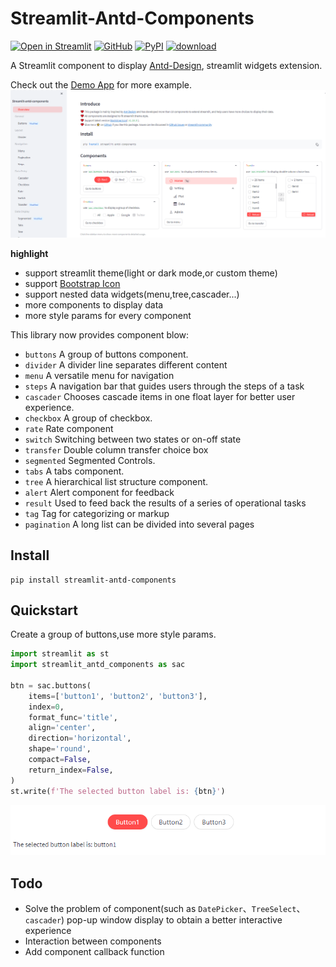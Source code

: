 # Streamlit-Antd-Components

[![Open in Streamlit][share_badge]][share_link] 
[![GitHub][github_badge]][github_link] 
[![PyPI][pypi_badge]][pypi_link]
[![download][download_badge]][download_link]

A Streamlit component to display [Antd-Design](https://ant.design/), streamlit widgets extension.

Check out the [Demo App][share_link] for more example.
![demo](./img/demo.png)

**highlight**

* support streamlit theme(light or dark mode,or custom theme)
* support [Bootstrap Icon](https://icons.getbootstrap.com/)
* support nested data widgets(menu,tree,cascader...)
* more components to display data
* more style params for every component

This library now provides component blow:

- `buttons` A group of buttons component.
- `divider` A divider line separates different content
- `menu` A versatile menu for navigation
- `steps` A navigation bar that guides users through the steps of a task
- `cascader` Chooses cascade items in one float layer for better user experience.
- `checkbox` A group of checkbox.
- `rate` Rate component
- `switch` Switching between two states or on-off state
- `transfer` Double column transfer choice box
- `segmented` Segmented Controls.
- `tabs` A tabs component.
- `tree` A hierarchical list structure component.
- `alert` Alert component for feedback
- `result` Used to feed back the results of a series of operational tasks
- `tag` Tag for categorizing or markup
- `pagination` A long list can be divided into several pages

## Install

```shell script
pip install streamlit-antd-components
```

## Quickstart

Create a group of buttons,use more style params.

```python
import streamlit as st
import streamlit_antd_components as sac

btn = sac.buttons(
    items=['button1', 'button2', 'button3'],
    index=0,
    format_func='title',
    align='center',
    direction='horizontal',
    shape='round',
    compact=False,
    return_index=False,
)
st.write(f'The selected button label is: {btn}')
```

![buttons](./img/buttons.jpg)

## Todo

- Solve the problem of component(such as `DatePicker`、`TreeSelect`、`cascader`) pop-up window display to obtain a better interactive experience
- Interaction between components
- Add component callback function


[share_badge]: https://static.streamlit.io/badges/streamlit_badge_black_white.svg

[share_link]: https://nicedouble-streamlitantdcomponentsdemo-app-middmy.streamlit.app/

[github_badge]: https://badgen.net/badge/icon/GitHub?icon=github&color=black&label

[github_link]: https://github.com/nicedouble/StreamlitAntdComponents

[pypi_badge]: https://badgen.net/pypi/v/streamlit-antd-components

[pypi_link]: https://pypi.org/project/streamlit-antd-components/

[download_badge]: https://badgen.net/pypi/dm/streamlit-antd-components

[download_link]: https://pypi.org/project/streamlit-antd-components/#files

